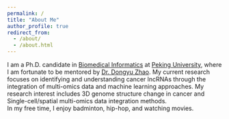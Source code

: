 ```yaml
---
permalink: /
title: "About Me"
author_profile: true
redirect_from: 
  - /about/
  - /about.html
---
```


I am a Ph.D. candidate in [Biomedical Informatics](https://biomedinfo.bjmu.edu.cn/) at [Peking University](https://www.pku.edu.cn/), where I am fortunate to be mentored by [Dr. Dongyu Zhao](https://www.labxing.com/med.bio_zhao). My current research focuses on identifying and understanding cancer lncRNAs through the integration of multi-omics data and machine learning approaches. My research interest includes 3D genome structure change in cancer and Single-cell/spatial multi-omics data integration methods. \
In my free time, I enjoy badminton, hip-hop, and watching movies.
